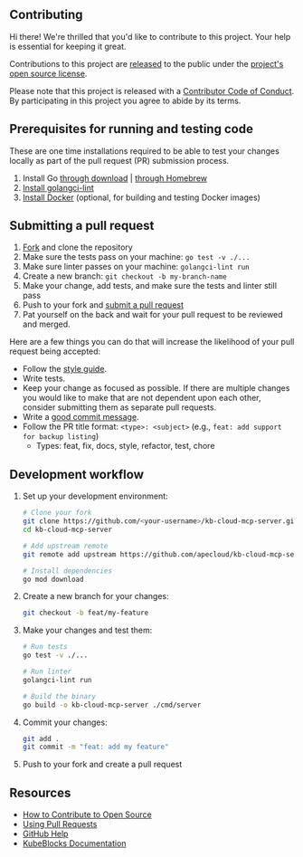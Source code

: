 ## Contributing

[fork]: https://github.com/apecloud/kb-cloud-mcp-server/fork
[pr]: https://github.com/apecloud/kb-cloud-mcp-server/compare
[style]: https://github.com/apecloud/kb-cloud-mcp-server/blob/main/.golangci.yaml

Hi there! We're thrilled that you'd like to contribute to this project. Your help is essential for keeping it great.

Contributions to this project are [released](https://help.github.com/articles/github-terms-of-service/#6-contributions-under-repository-license) to the public under the [project's open source license](LICENSE).

Please note that this project is released with a [Contributor Code of Conduct](CODE_OF_CONDUCT.md). By participating in this project you agree to abide by its terms.

## Prerequisites for running and testing code

These are one time installations required to be able to test your changes locally as part of the pull request (PR) submission process.

1. Install Go [through download](https://go.dev/doc/install) | [through Homebrew](https://formulae.brew.sh/formula/go)
2. [Install golangci-lint](https://golangci-lint.run/welcome/install/#local-installation)
3. [Install Docker](https://docs.docker.com/get-docker/) (optional, for building and testing Docker images)

## Submitting a pull request

1. [Fork][fork] and clone the repository
2. Make sure the tests pass on your machine: `go test -v ./...`
3. Make sure linter passes on your machine: `golangci-lint run`
4. Create a new branch: `git checkout -b my-branch-name`
5. Make your change, add tests, and make sure the tests and linter still pass
6. Push to your fork and [submit a pull request][pr]
7. Pat yourself on the back and wait for your pull request to be reviewed and merged.

Here are a few things you can do that will increase the likelihood of your pull request being accepted:

- Follow the [style guide][style].
- Write tests.
- Keep your change as focused as possible. If there are multiple changes you would like to make that are not dependent upon each other, consider submitting them as separate pull requests.
- Write a [good commit message](http://tbaggery.com/2008/04/19/a-note-about-git-commit-messages.html).
- Follow the PR title format: `<type>: <subject>` (e.g., `feat: add support for backup listing`)
  - Types: feat, fix, docs, style, refactor, test, chore

## Development workflow

1. Set up your development environment:
   ```bash
   # Clone your fork
   git clone https://github.com/<your-username>/kb-cloud-mcp-server.git
   cd kb-cloud-mcp-server

   # Add upstream remote
   git remote add upstream https://github.com/apecloud/kb-cloud-mcp-server.git

   # Install dependencies
   go mod download
   ```

2. Create a new branch for your changes:
   ```bash
   git checkout -b feat/my-feature
   ```

3. Make your changes and test them:
   ```bash
   # Run tests
   go test -v ./...

   # Run linter
   golangci-lint run

   # Build the binary
   go build -o kb-cloud-mcp-server ./cmd/server
   ```

4. Commit your changes:
   ```bash
   git add .
   git commit -m "feat: add my feature"
   ```

5. Push to your fork and create a pull request

## Resources

- [How to Contribute to Open Source](https://opensource.guide/how-to-contribute/)
- [Using Pull Requests](https://help.github.com/articles/about-pull-requests/)
- [GitHub Help](https://help.github.com)
- [KubeBlocks Documentation](https://kubeblocks.io/docs/)